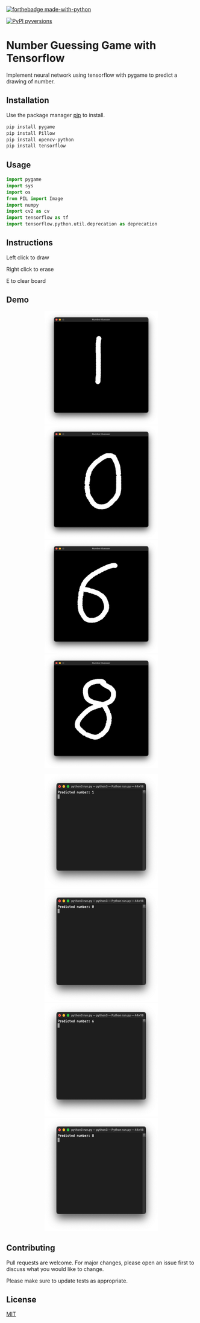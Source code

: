 [![forthebadge made-with-python](http://ForTheBadge.com/images/badges/made-with-python.svg)](https://www.python.org/)

[![PyPI pyversions](https://img.shields.io/pypi/pyversions/ansicolortags.svg)](https://pypi.python.org/pypi/ansicolortags/)

# Number Guessing Game with Tensorflow

Implement neural network using tensorflow with pygame to predict a drawing of number.

## Installation

Use the package manager [pip](https://pip.pypa.io/en/stable/) to install.

```bash
pip install pygame
pip install Pillow
pip install opencv-python
pip install tensorflow

```

## Usage

```python
import pygame
import sys
import os
from PIL import Image
import numpy
import cv2 as cv
import tensorflow as tf
import tensorflow.python.util.deprecation as deprecation
```
## Instructions

Left click to draw

Right click to erase

E to clear board

## Demo

<p align="center">
  <img src="./demo/draw1.png" width="300" height="300">
  <img src="./demo/draw0.png" width="300" height="300">
  <img src="./demo/draw6.png" width="300" height="300">
   <img src="./demo/draw8.png" width="300" height="300">
</p>

<p align="center">
  <img src="./demo/result1.png" width="300" height="300">
  <img src="./demo/result0.png" width="300" height="300">
  <img src="./demo/result6.png" width="300" height="300">
  <img src="./demo/result8.png" width="300" height="300">
</p>

## Contributing

Pull requests are welcome. For major changes, please open an issue first to discuss what you would like to change.

Please make sure to update tests as appropriate.

## License
[MIT](https://choosealicense.com/licenses/mit/)
